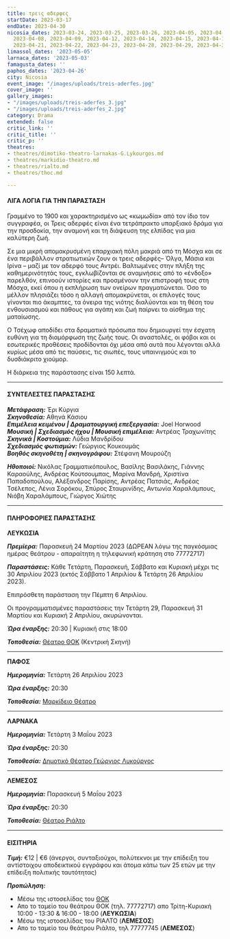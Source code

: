 ```yaml
---
title: τρεις αδερφες
startDate: 2023-03-17
endDate: 2023-04-30
nicosia_dates: 2023-03-24, 2023-03-25, 2023-03-26, 2023-04-05, 2023-04-06, 2023-04-07,
  2023-04-08, 2023-04-09, 2023-04-12, 2023-04-14, 2023-04-15, 2023-04-16, 2023-04-19,
  2023-04-21, 2023-04-22, 2023-04-23, 2023-04-28, 2023-04-29, 2023-04-30
limassol_dates: '2023-05-05'
larnaca_dates: '2023-05-03'
famagusta_dates: ''
paphos_dates: '2023-04-26'
city: Nicosia
event_image: "/images/uploads/treis-aderfes.jpg"
cover_image: ''
gallery_images:
- "/images/uploads/treis-aderfes_3.jpg"
- "/images/uploads/treis-aderfes_2.jpg"
category: Drama
extended: false
critic_link: ''
critic_title: ''
critic_p: ''
theatres:
- theatres/dimotiko-theatro-larnakas-G.Lykourgos.md
- theatres/markidio-theatro.md
- theatres/rialto.md
- theatres/thoc.md

---
```

#### ΛΙΓΑ ΛΟΓΙΑ ΓΙΑ ΤΗΝ ΠΑΡΑΣΤΑΣΗ

Γραμμένο το 1900 και χαρακτηρισμένο ως «κωμωδία» από τον ίδιο τον συγγραφέα, οι Τρεις αδερφές είναι ένα τετράπρακτο υπαρξιακό δράμα για την προσδοκία, την αναμονή και τη διάψευση της ελπίδας για μια καλύτερη ζωή.

Σε μια μικρή απομακρυσμένη επαρχιακή πόλη μακριά από τη Μόσχα και σε ένα περιβάλλον στρατιωτικών ζουν οι τρεις αδερφές– Όλγα, Μάσια και Ιρίνα – μαζί με τον αδερφό τους Αντρέι. Βαλτωμένες στην πλήξη της καθημερινότητάς τους, εγκλωβίζονται σε αναμνήσεις από το «ένδοξο» παρελθόν, επινοούν ιστορίες και προσμένουν την επιστροφή τους στη Μόσχα, εκεί όπου η εκπλήρωση των ονείρων πραγματώνεται. Όσο το μέλλον πλησιάζει τόσο η αλλαγή απομακρύνεται, οι επιλογές τους γίνονται πιο άκαμπτες, τα όνειρα της νιότης διαλύονται και τη θέση του ενθουσιασμού και πάθους για αγάπη και ζωή παίρνει το αίσθημα της ματαίωσης.

Ο Τσέχωφ αποδίδει στα δραματικά πρόσωπα που δημιουργεί την έσχατη ευθύνη για τη διαμόρφωση της ζωής τους. Οι αναστολές, οι φόβοι και οι εσωτερικές προθέσεις προδίδονται όχι μέσα από αυτά που λέγονται αλλά κυρίως μέσα από τις παύσεις, τις σιωπές, τους υπαινιγμούς και το δυσδιάκριτο χιούμορ.

Η διάρκεια της παράστασης είναι 150 λεπτά.

***

#### ΣΥΝΤΕΛΕΣΤΕΣ ΠΑΡΑΣΤΑΣΗΣ

**_Μετάφραση:_** Έρι Κύργια  
**_Σκηνοθεσία:_** Αθηνά Κάσιου  
**_Επιμέλεια κειμένου | Δραματουργική επεξεργασία:_** Joel Horwood  
**_Μουσική | Σχεδιασμός ήχου | Μουσική επιμέλεια:_** Αντρέας Τραχωνίτης  
**_Σκηνικά | Κοστούμια:_** Λύδια Μανδρίδου  
**_Σχεδιασμός φωτισμών:_** Γεώργιος Κουκουμάς  
**_Βοηθός σκηνοθέτη | σκηνογράφου:_** Στέφανη Μουρούζη

**_Ηθοποιοί:_** Νικόλας Γραμματικόπουλος, Βασίλης Βασιλάκης, Γιάννης Καραούλης, Ανδρέας Κούτσουμπας, Μαρίνα Μανδρή, Χριστίνα Παπαδοπούλου, Αλέξανδρος Παρίσης, Αντρέας Πατσιάς, Ανδρέας Τσέλεπος, Λένια Σορόκου, Σπύρος Σταυρινίδης, Αντωνία Χαραλάμπους, Νιόβη Χαραλάμπους, Γιώργος Χιώτης

***

#### ΠΛΗΡΟΦΟΡΙΕΣ ΠΑΡΑΣΤΑΣΗΣ

**ΛΕΥΚΩΣΙΑ**

**_Πρεμίερα:_** Παρασκευή 24 Μαρτίου 2023 (ΔΩΡΕΑΝ λόγω της παγκόσμιας ημέρας θεάτρου - απαραίτητη η τηλεφωνική κράτηση στο 77772717)

**_Παραστάσεις:_** Κάθε Τετάρτη, Παρασκευή, Σάββατο και Κυριακή μέχρι τις 30 Απριλίου 2023 (εκτός Σάββατο 1 Απριλίου & Τετάρτη 26 Απριλίου 2023).

Επιπρόσθετη παράσταση την Πέμπτη 6 Απριλίου.

Οι προγραμματισμένες παραστάσεις την Τετάρτη 29, Παρασκευή 31 Μαρτίου και Κυριακή 2 Απριλίου, ακυρώνονται.

**_Ώρα έναρξης:_** 20:30 | Κυριακή στις 18:00

**_Τοποθεσία:_** [Θέατρο ΘΟΚ](?#map) (Κεντρική Σκηνή)

***

**ΠΑΦΟΣ**

**_Ημερομηνία:_** Τετάρτη 26 Απριλίου 2023

**_Ώρα έναρξης:_** 20:30

**_Τοποθεσία:_** [Μαρκίδειο Θέατρο](?#map)

***

**ΛΑΡΝΑΚΑ**

**_Ημερομηνία:_** Τετάρτη 3 Μαΐου 2023

**_Ώρα έναρξης:_** 20:30

**_Τοποθεσία:_** [Δημοτικό Θέατρο Γεώργιος Λυκούργος](?#map)

***

**ΛΕΜΕΣΟΣ**

**_Ημερομηνία:_** Παρασκευή 5 Μαΐου 2023

**_Ώρα έναρξης:_** 20:30

**_Τοποθεσία:_** [Θέατρο Ριάλτο](?#map)

***

#### ΕΙΣΙΤΗΡΙΑ

**_Τιμή:_** €12 | €6 (άνεργοι, συνταξιούχοι, πολύτεκνοι με την επίδειξη του αντίστοιχου αποδεικτικού εγγράφου και άτομα κάτω των 25 ετών με την επίδειξη πολιτικής ταυτότητας)

**_Προπώληση:_**

* Μέσω της ιστοσελίδας του [ΘΟΚ](https://tickets.thoc.org.cy/event/thoc-treis-aderfes/?lang=el)
* Απο το ταμείο του θεάτρου ΘΟΚ (τηλ. 77772717) απο Τρίτη-Κυριακή 10:00 -  13:30 & 16:00 - 18:00 (**ΛΕΥΚΩΣΙΑ**)
* Μέσω της ιστοσελίδας του ΡΙΑΛΤΟ (**ΛΕΜΕΣΟΣ**)
* Απο το ταμείο του θεάτρου Ριάλτο, τηλ 77777745 (**ΛΕΜΕΣΟΣ**)